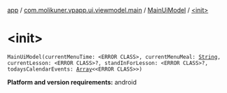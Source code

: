 [app](../../index.md) / [com.molikuner.vpapp.ui.viewmodel.main](../index.md) / [MainUiModel](index.md) / [&lt;init&gt;](./-init-.md)

# &lt;init&gt;

`MainUiModel(currentMenuTime: <ERROR CLASS>, currentMenuMeal: `[`String`](https://kotlinlang.org/api/latest/jvm/stdlib/kotlin/-string/index.html)`, currentLesson: <ERROR CLASS>?, standInForLesson: <ERROR CLASS>?, todaysCalendarEvents: `[`Array`](https://kotlinlang.org/api/latest/jvm/stdlib/kotlin/-array/index.html)`<<ERROR CLASS>>)`

**Platform and version requirements:** android

